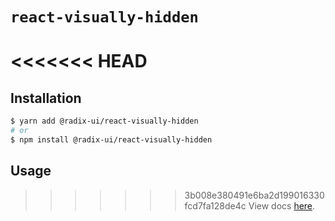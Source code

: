 # `react-visually-hidden`

<<<<<<< HEAD
=======
## Installation

```sh
$ yarn add @radix-ui/react-visually-hidden
# or
$ npm install @radix-ui/react-visually-hidden
```

## Usage

>>>>>>> 3b008e380491e6ba2d199016330fcd7fa128de4c
View docs [here](https://radix-ui.com/primitives/docs/utilities/visually-hidden).
